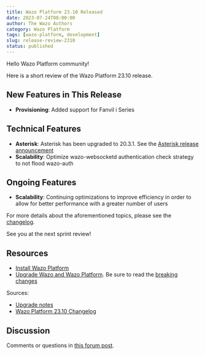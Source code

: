 ```yaml
---
title: Wazo Platform 23.10 Released
date: 2023-07-24T08:00:00
author: The Wazo Authors
category: Wazo Platform
tags: [wazo-platform, development]
slug: release-review-2310
status: published
---
```


Hello Wazo Platform community!

Here is a short review of the Wazo Platform 23.10 release.

## New Features in This Release

- **Provisioning**: Added support for Fanvil i Series

## Technical Features

- **Asterisk**: Asterisk has been upgraded to 20.3.1. See the [Asterisk release announcement](https://www.asterisk.org/asterisk-news/asterisk-security-release-20-3-1-now-available/)
- **Scalability**: Optimize wazo-websocketd authentication check strategy to not flood wazo-auth

## Ongoing Features

- **Scalability**: Continuing optimizations to improve efficiency in order to allow for better performance with a greater number of users

For more details about the aforementioned topics, please see the [changelog](https://wazo-dev.atlassian.net/issues/?jql=project%3DWAZO%20AND%20fixVersion%3D23.10).

See you at the next sprint review!

## Resources

- [Install Wazo Platform](/use-cases)
- [Upgrade Wazo and Wazo Platform](/uc-doc/upgrade/). Be sure to read the
  [breaking changes](/uc-doc/upgrade/upgrade_notes#23-10)

Sources:

- [Upgrade notes](/uc-doc/upgrade/upgrade_notes#23-10)
- [Wazo Platform 23.10 Changelog](https://wazo-dev.atlassian.net/issues/?jql=project%3DWAZO%20AND%20fixVersion%3D23.10)

## Discussion

Comments or questions in
[this forum post](https://wazo-platform.discourse.group/t/blog-wazo-platform-23-10-released).
